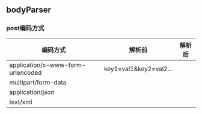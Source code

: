 ## bodyParser

### post编码方式

|编码方式|解析前|解析后
|--------|-----|-----
|application/x-www-form-urlencoded|key1=val1&key2=val2...|
|multipart/form-data||
|application/json||
|text/xml||